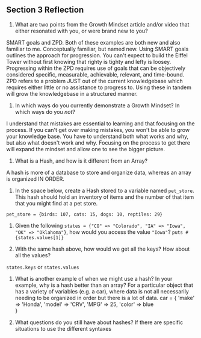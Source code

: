 ## Section 3 Reflection

1. What are two points from the Growth Mindset article and/or video that either resonated with you, or were brand new to you?

SMART goals and ZPD.  Both of these examples are both new and also familiar to me.  Conceptually familiar, but
named new. Using SMART goals outlines the approach for progression.  You can't expect to build the Eiffel Tower
without first knowing that righty is tighty and lefty is loosey.  Progressing within the ZPD requires use of
goals that can be objectively considered specific, measurable, achievable, relevant, and time-bound.  ZPD refers to a problem JUST out of the current knowledgebase which requires either little or no assistance to progress to.
Using these in tandem will grow the knowledgebase in a structured manner.

1. In which ways do you currently demonstrate a Growth Mindset? In which ways do you _not_?

I understand that mistakes are essential to learning and that focusing on the process.  If you can't get over
making mistakes, you won't be able to grow your knowledge base.  You have to understand both what works and why,
but also what doesn't work and why.  Focusing on the process to get there will expand the mindset and allow
one to see the bigger picture.

1. What is a Hash, and how is it different from an Array?

A hash is more of a database to store and organize data, whereas an array is organized IN ORDER.

1. In the space below, create a Hash stored to a variable named `pet_store`.  This hash should hold an inventory of items and the number of that item that you might find at a pet store.

`pet_store = {birds: 107, cats: 15, dogs: 10, reptiles: 29}`

1. Given the following `states = {"CO" => "Colorado", "IA" => "Iowa", "OK" => "Oklahoma"}`, how would you access the value `"Iowa"`?
`puts #{states.values[1]}`

1. With the same hash above, how would we get all the keys?  How about all the values?

`states.keys` or `states.values`

1. What is another example of when we might use a hash?  In your example, why is a hash better than an array?
For a particular object that has a variety of variables (e.g. a car), where data is not all necessarily needing
to be organized in order but there is a lot of data.
car = {
        'make' => 'Honda',
        'model' => 'CRV',
        'MPG' => 25,
        'color' => blue  
}

1. What questions do you still have about hashes?
If there are specific situations to use the different syntaxes
